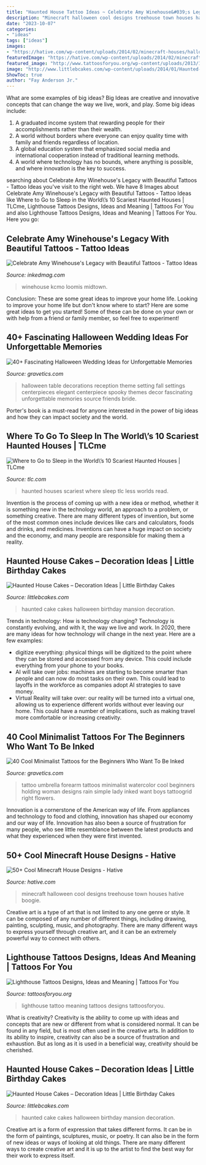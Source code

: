 ```yaml
---
title: "Haunted House Tattoo Ideas ~ Celebrate Amy Winehouse&#039;s Legacy With Beautiful Tattoos"
description: "Minecraft halloween cool designs treehouse town houses hative boogie"
date: "2023-10-07"
categories:
- "ideas"
tags: ["ideas"]
images:
- "https://hative.com/wp-content/uploads/2014/02/minecraft-houses/halloween-town-treehouse-7.jpg"
featuredImage: "https://hative.com/wp-content/uploads/2014/02/minecraft-houses/halloween-town-treehouse-7.jpg"
featured_image: "http://www.tattoosforyou.org/wp-content/uploads/2013/11/Lighthouse-Tattoo-Meaning.jpg"
image: "http://www.littlebcakes.com/wp-content/uploads/2014/01/Haunted-House-Cake-Images-768x1024.jpg"
ShowToc: true
author: "Fay Anderson Jr."
---
```



What are some examples of big ideas?
Big Ideas are creative and innovative concepts that can change the way we live, work, and play. Some big ideas include: 
1. A graduated income system that rewarding people for their accomplishments rather than their wealth.
2. A world without borders where everyone can enjoy quality time with family and friends regardless of location.
3. A global education system that emphasized social media and international cooperation instead of traditional learning methods.
4. A world where technology has no bounds, where anything is possible, and where innovation is the key to success.

	

		
searching about Celebrate Amy Winehouse&#039;s Legacy with Beautiful Tattoos - Tattoo Ideas you've visit to the right web. We have 8 Images about Celebrate Amy Winehouse&#039;s Legacy with Beautiful Tattoos - Tattoo Ideas like Where to Go to Sleep in the World\’s 10 Scariest Haunted Houses | TLCme, Lighthouse Tattoos Designs, Ideas and Meaning | Tattoos For You and also Lighthouse Tattoos Designs, Ideas and Meaning | Tattoos For You. Here you go:
		
    
## Celebrate Amy Winehouse&#039;s Legacy With Beautiful Tattoos - Tattoo Ideas

<img loading=lazy src="https://www.inkedmag.com/.image/c_limit%2Ccs_srgb%2Cfl_progressive%2Cq_auto:good%2Cw_700/MTc0MTAwNDkwMTc0MDE1MDQy/717o4qk486j41.jpg" onerror="this.onerror=null;this.src='https://tse3.mm.bing.net/th?id=OIP.77rInBmk-Tx5YUN-i7YlCAHaJ3&amp;pid=15.1';" alt="Celebrate Amy Winehouse&#039;s Legacy with Beautiful Tattoos - Tattoo Ideas">

_Source: inkedmag.com_

>winehouse kcmo loomis midtown. 

	

Conclusion: These are some great ideas to improve your home life.
Looking to improve your home life but don't know where to start? Here are some great ideas to get you started! Some of these can be done on your own or with help from a friend or family member, so feel free to experiment!

    
## 40+ Fascinating Halloween Wedding Ideas For Unforgettable Memories

<img loading=lazy src="https://www.gravetics.com/wp-content/uploads/2017/08/Elegant-Halloween-Wedding-Table-Settings.jpg" onerror="this.onerror=null;this.src='https://tse2.mm.bing.net/th?id=OIP.F6yl3uD1OF-KTBEJ6I9ymwHaLH&amp;pid=15.1';" alt="40+ Fascinating Halloween Wedding Ideas for Unforgettable Memories">

_Source: gravetics.com_

>halloween table decorations reception theme setting fall settings centerpieces elegant centerpiece spooky themes decor fascinating unforgettable memories source friends bride. 

	

Porter's book is a must-read for anyone interested in the power of big ideas and how they can impact society and the world.

    
## Where To Go To Sleep In The World\’s 10 Scariest Haunted Houses | TLCme

<img loading=lazy src="http://r.ddmcdn.com/s_f/o_1/w_1024/h_763/TLC/uploads/2015/04/iStock_000010562767_Medium.jpg" onerror="this.onerror=null;this.src='https://tse4.mm.bing.net/th?id=OIP.RWyVRYyBbWnESVX0lbXYdQHaFh&amp;pid=15.1';" alt="Where to Go to Sleep in the World\’s 10 Scariest Haunted Houses | TLCme">

_Source: tlc.com_

>haunted houses scariest where sleep tlc less worlds read. 

	

Invention is the process of coming up with a new idea or method, whether it is something new in the technology world, an approach to a problem, or something creative. There are many different types of invention, but some of the most common ones include devices like cars and calculators, foods and drinks, and medicines. Inventions can have a huge impact on society and the economy, and many people are responsible for making them a reality.

    
## Haunted House Cakes – Decoration Ideas | Little Birthday Cakes

<img loading=lazy src="http://www.littlebcakes.com/wp-content/uploads/2014/01/Haunted-House-Cake-Images.jpg" onerror="this.onerror=null;this.src='https://tse2.mm.bing.net/th?id=OIP.79qyNmKyFWRtCuJzuQdXVgHaJ4&amp;pid=15.1';" alt="Haunted House Cakes – Decoration Ideas | Little Birthday Cakes">

_Source: littlebcakes.com_

>haunted cake cakes halloween birthday mansion decoration. 

	

Trends in technology: How is technology changing?
Technology is constantly evolving, and with it, the way we live and work. In 2020, there are many ideas for how technology will change in the next year. Here are a few examples: 
- digitize everything: physical things will be digitized to the point where they can be stored and accessed from any device. This could include everything from your phone to your books. 
- AI will take over jobs: machines are starting to become smarter than people and can now do most tasks on their own. This could lead to layoffs in the workforce as companies adopt AI strategies to save money. 
- Virtual Reality will take over: our reality will be turned into a virtual one, allowing us to experience different worlds without ever leaving our home. This could have a number of implications, such as making travel more comfortable or increasing creativity.

    
## 40 Cool Minimalist Tattoos For The Beginners Who Want To Be Inked

<img loading=lazy src="https://www.gravetics.com/wp-content/uploads/2017/08/a-woman-holding-an-umbrella.jpg" onerror="this.onerror=null;this.src='https://tse3.mm.bing.net/th?id=OIP.Wq7_9kkNNPxPlmd8C7HBdwHaHa&amp;pid=15.1';" alt="40 Cool Minimalist Tattoos for the Beginners Who Want To Be Inked">

_Source: gravetics.com_

>tattoo umbrella forearm tattoos minimalist watercolor cool beginners holding woman designs rain simple lady inked want boys tattoogrid right flowers. 

	

Innovation is a cornerstone of the American way of life. From appliances and technology to food and clothing, innovation has shaped our economy and our way of life. Innovation has also been a source of frustration for many people, who see little resemblance between the latest products and what they experienced when they were first invented.

    
## 50+ Cool Minecraft House Designs - Hative

<img loading=lazy src="https://hative.com/wp-content/uploads/2014/02/minecraft-houses/halloween-town-treehouse-7.jpg" onerror="this.onerror=null;this.src='https://tse4.mm.bing.net/th?id=OIP.l_eYFmqSDUoM37jWoSaoBAHaD7&amp;pid=15.1';" alt="50+ Cool Minecraft House Designs - Hative">

_Source: hative.com_

>minecraft halloween cool designs treehouse town houses hative boogie. 

	

Creative art is a type of art that is not limited to any one genre or style. It can be composed of any number of different things, including drawing, painting, sculpting, music, and photography. There are many different ways to express yourself through creative art, and it can be an extremely powerful way to connect with others.

    
## Lighthouse Tattoos Designs, Ideas And Meaning | Tattoos For You

<img loading=lazy src="http://www.tattoosforyou.org/wp-content/uploads/2013/11/Lighthouse-Tattoo-Meaning.jpg" onerror="this.onerror=null;this.src='https://tse3.mm.bing.net/th?id=OIP.kGKrPND9Fia_ih-cz8gGHwHaJ6&amp;pid=15.1';" alt="Lighthouse Tattoos Designs, Ideas and Meaning | Tattoos For You">

_Source: tattoosforyou.org_

>lighthouse tattoo meaning tattoos designs tattoosforyou. 

	

What is creativity?
Creativity is the ability to come up with ideas and concepts that are new or different from what is considered normal. It can be found in any field, but is most often used in the creative arts. In addition to its ability to inspire, creativity can also be a source of frustration and exhaustion. But as long as it is used in a beneficial way, creativity should be cherished.

    
## Haunted House Cakes – Decoration Ideas | Little Birthday Cakes

<img loading=lazy src="http://www.littlebcakes.com/wp-content/uploads/2014/01/Haunted-House-Cake-Images-768x1024.jpg" onerror="this.onerror=null;this.src='https://tse1.mm.bing.net/th?id=OIP.fEWUwsz4UUffH58KphqPGQHaJ4&amp;pid=15.1';" alt="Haunted House Cakes – Decoration Ideas | Little Birthday Cakes">

_Source: littlebcakes.com_

>haunted cake cakes halloween birthday mansion decoration. 

	

Creative art is a form of expression that takes different forms. It can be in the form of paintings, sculptures, music, or poetry. It can also be in the form of new ideas or ways of looking at old things. There are many different ways to create creative art and it is up to the artist to find the best way for their work to express itself.

